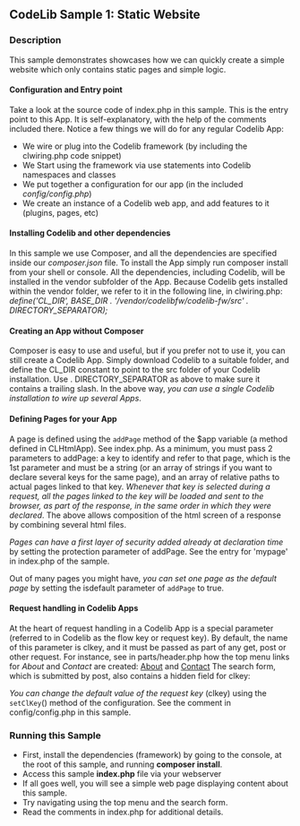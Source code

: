 ## CodeLib Sample 1: Static Website

### Description

This sample demonstrates showcases how we can quickly create a simple website which only contains static pages
and simple logic.

#### Configuration and Entry point

Take a look at the source code of index.php in this sample. This is the entry point to 
this App.
It is self-explanatory, with the help of the comments included there.
Notice a few things we will do for any regular Codelib App:

- We wire or plug into the Codelib framework (by including the clwiring.php code snippet)
- We Start using the framework via use statements into Codelib namespaces and classes
- We put together a configuration for our app (in the included _config/config.php_)
- We create an instance of a Codelib web app, and add features to it (plugins, pages, etc)

#### Installing Codelib and other dependencies

In this sample we use Composer, and all the dependencies are specified inside our _composer.json_ file.
To install the App simply run composer install from your shell or console. All the dependencies, including Codelib, 
will be installed in the vendor subfolder of the App.
Because Codelib gets installed within the vendor folder, we refer to it in the following line, in clwiring.php:
*define('CL_DIR', BASE_DIR . '/vendor/codelibfw/codelib-fw/src' . DIRECTORY_SEPARATOR);*

#### Creating an App without Composer

Composer is easy to use and useful, but if you prefer not to use it, you can still create a Codelib App.
Simply download Codelib to a suitable folder, and define the CL_DIR constant to point to the src folder of your 
Codelib installation.
Use . DIRECTORY_SEPARATOR as above to make sure it contains a trailing slash.
In the above way, _you can use a single Codelib installation to wire up several Apps_.

#### Defining Pages for your App

A page is defined using the `addPage` method of the $app variable (a method defined in CLHtmlApp). See index.php.
As a minimum, you must pass 2 parameters to addPage: a key to identify and refer to that page, which is the 1st 
parameter and must be a string (or an array of strings if you want to declare several keys for the same page), and an 
array of relative paths to actual pages linked to that key.
_Whenever that key is selected during a request, all the pages linked to the key will be loaded and sent to the browser, 
as part of the response, in the same order in which they were declared_.
The above allows composition of the html screen of a response by combining several html files.

_Pages can have a first layer of security added already at declaration time_ by setting the protection parameter of 
addPage. See the entry for 'mypage' in index.php of the sample.

Out of many pages you might have, _you can set one page as the default page_ by setting the isdefault parameter of `addPage` 
to true.

#### Request handling in Codelib Apps

At the heart of request handling in a Codelib App is a special parameter (referred to in Codelib as the flow key or 
request key).
By default, the name of this parameter is clkey, and it must be passed as part of any get, post or other request. For 
instance, see in parts/header.php how the top menu links for _About_ and _Contact_ are created:
<a class="nav-link active" aria-current="page" href="?clkey=about">About</a> and <a class="nav-link" href="?clkey=contact">Contact</a>
The search form, which is submitted by post, also contains a hidden field for clkey:
<input type="hidden" name="clkey" value="search">

_You can change the default value of the request key_ (clkey) using the `setClKey`() method of the configuration.
See the comment in config/config.php in this sample.

### Running this Sample

- First, install the dependencies (framework) by going to the console, at the root of
  this sample, and running **composer install**.
- Access this sample **index.php** file via your webserver
- If all goes well, you will see a simple web page displaying content about this sample.
- Try navigating using the top menu and the search form.
- Read the comments in index.php for additional details.


